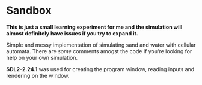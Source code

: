# Sandbox

**This is just a small learning experiment for me and the simulation will almost definitely have issues if you try to expand it.** 

Simple and messy implementation of simulating sand and water with cellular automata. There are *some* comments amogst the code if you're looking for help on your own simulation.

**SDL2-2.24.1** was used for creating the program window, reading inputs and rendering on the window.
